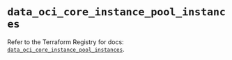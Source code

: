 # `data_oci_core_instance_pool_instances`

Refer to the Terraform Registry for docs: [`data_oci_core_instance_pool_instances`](https://registry.terraform.io/providers/oracle/oci/7.19.0/docs/data-sources/core_instance_pool_instances).
